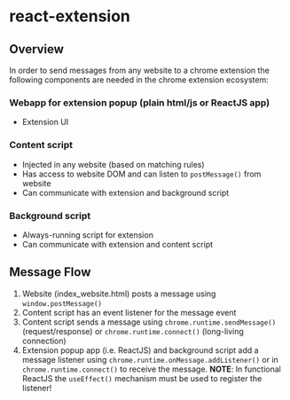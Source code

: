 # react-extension

## Overview
In order to send messages from any website to a chrome extension the following components are needed in the chrome extension ecosystem:

### Webapp for extension popup (plain html/js or ReactJS app)
* Extension UI

### Content script
* Injected in any website (based on matching rules)
* Has access to website DOM and can listen to `postMessage()` from website
* Can communicate with extension and background script

### Background script
* Always-running script for extension
* Can communicate with extension and content script

## Message Flow
1. Website (index_website.html) posts a message using `window.postMessage()`
2. Content script has an event listener for the message event
3. Content script sends a message using `chrome.runtime.sendMessage()` (request/response) or `chrome.runtime.connect()` (long-living connection)
4. Extension popup app (i.e. ReactJS) and background script add a message listener using `chrome.runtime.onMessage.addListener()` or in `chrome.runtime.connect()` to receive the message. **NOTE**: In functional ReactJS the `useEffect()` mechanism must be used to register the listener! 
